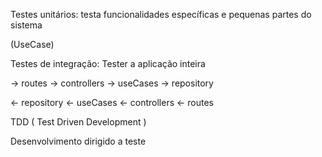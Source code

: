 Testes unitários: testa funcionalidades específicas e pequenas partes do sistema

(UseCase)

Testes de integração: Tester a aplicação inteira

→ routes → controllers → useCases → repository

← repository ← useCases ← controllers ← routes

TDD ( Test Driven Development )

Desenvolvimento dirigido a teste


